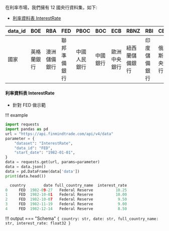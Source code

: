 在利率市場，我們擁有 12 國央行資料集，如下:

- [利率資料表 InterestRate](https://finmind.github.io/tutor/InterestRate/#interestrate)

| data_id 	| BOE        	| RBA          	| FED          	| PBOC         	| BOC      	| ECB          	| RBNZ           	| RBI          	| CBR            	| BCB              	| BOJ      	| SNB          	|
|---------	|------------	|--------------	|--------------	|--------------	|----------	|--------------	|----------------	|--------------	|----------------	|------------------	|----------	|--------------	|
| 國家    	| 英格蘭銀行 	| 澳洲儲備銀行 	| 聯邦準備銀行 	| 中國人民銀行 	| 中國銀行 	| 歐洲中央銀行 	| 紐西蘭儲備銀行 	| 印度儲備銀行 	| 俄羅斯中央銀行 	| 馬來西亞商業銀行 	| 日本銀行 	| 瑞士國家銀行 	|

#### 利率資料表 InterestRate

- 針對 FED 做示範

!!! example
  ```python
  import requests
  import pandas as pd
  url = "https://api.finmindtrade.com/api/v4/data"
  parameter = {
      "dataset": "InterestRate",
      "data_id": "FED",
      "start_date": "1982-01-01",
  }
  data = requests.get(url, params=parameter)
  data = data.json()
  data = pd.DataFrame(data['data'])
  print(data.head())

    country        date full_country_name  interest_rate
  0     FED  1982-09-27   Federal Reserve          10.25
  1     FED  1982-10-01   Federal Reserve          10.00
  2     FED  1982-10-07   Federal Reserve           9.50
  3     FED  1982-11-19   Federal Reserve           9.00
  4     FED  1982-12-14   Federal Reserve           8.50
  ```
!!! output
    === "Schema"
        ```
        {
            country: str,
            date: str,
            full_country_name: str,
            interest_rate: float32
        }
        ```